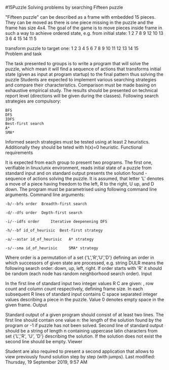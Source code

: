 #15Puzzle
Solving problems by searching
Fifteen puzzle

"Fifteen puzzle" can be described as a frame with embedded 15 pieces. They can be moved as there is one piece missing in the puzzle and the frame has size 4x4. The goal of the game is to move pieces inside frame in such a way to achieve ordered state, e.g. from initial state:
	1 	2 	7
8 	9 	12 	10
13 	3 	6 	4
15 	14 	11 	5

transform puzzle to target one:
1 	2 	3 	4
5 	6 	7 	8
9 	10 	11 	12
13 	14 	15 	
Problem and task

The task presented to groups is to write a program that will solve the puzzle, which mean it will find a sequence of actions that transforms initial state (given as input at program startup) to the final pattern thus solving the puzzle
Students are expected to implement various searching strategies and compare their characteristics. Comparison must be made basing on exhaustive empirical study. The results should be presented on technical report level (directions will be given during the classes). Following search strategies are compulsory:

    BFS
    DFS
    IDFS
    Best-first search
    A*
    SMA*

Informed search strategies must be tested using at least 2 heuristics. Additionally they should be teted with h(x)=0 heuristic.
Functional requirements

It is expected from each group to present two programs. The first one, verifiable in linux/unix environment, reads initial state of a puzzle from standard input and on standard output presents the solution found - sequence of actions solving the puzzle. It is assumed, that letter 'L' denotes a move of a piece having freedom to the left, R to the right, U up, and D down. The program must be parametrised using following command line arguments.
Command line arguments:
  	

	-b/--bfs order 	Breadth-first search

	-d/--dfs order 	Depth-first search

	-i/--idfs order 	Iterative deepenening DFS

	-h/--bf id_of_heurisic 	Best-first strategy

	-a/--astar id_of_heurisic 	A* strategy

	-s/--sma id_of_heurisic 	SMA* strategy

Where order is a permutation of a set {'L','R','U','D'} defining an order in which successors of given state are processed, e.g. string DULR means the following search order: down, up, left, right. If order starts with 'R' it should be random (each node has random neighborhood search order).
Input

In the first line of standard input two integer values R C are given: , row count and column count respectively, defining frame size. In each subsequent R lines of standard input contains C space separated integer values describing a piece in the puzzle. Value 0 denotes empty space in the given frame.
Output

Standard output of a given program should consist of at least two lines. The first line should contain one value n: the length of the solution found by the program or -1 if puzzle has not been solved. Second line of standard output should be a string of length n containing uppercase latin characters from set {'L','R', 'U', 'D'} describing the solution. If the solution does not exist the second line should be empty.
Viewer

Student are also required to present a second application that allows to view previously found solution step by step (with jumps).
Last modified: Thursday, 19 September 2019, 9:57 AM
